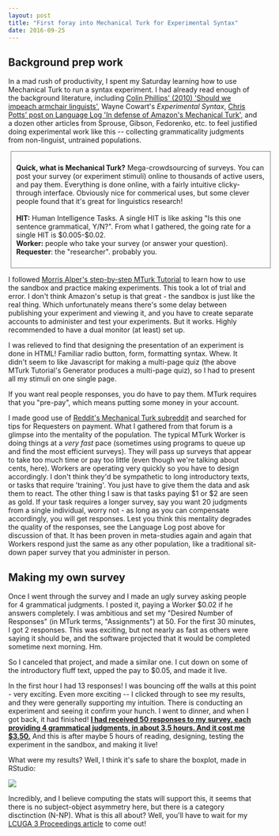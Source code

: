 ```yaml
---
layout: post
title: "First foray into Mechanical Turk for Experimental Syntax"
date: 2016-09-25
---
```



<h2><span>Background prep work</span></h2>

<p>In a mad rush of productivity, I spent my Saturday learning how to use Mechanical Turk to run a syntax experiment. I had already read enough of the background literature, including <a href="http://www.colinphillips.net/wp-content/uploads/2014/08/phillips2010_armchairlinguistics.pdf">Colin Phillips' (2010) 'Should we impeach armchair linguists'</a>, Wayne Cowart's <i>Experimental Syntax</i>, <a href="http://languagelog.ldc.upenn.edu/nll/?p=1233">Chris Potts' post on Language Log 'In defense of Amazon's Mechanical Turk'</a>, and a dozen other articles from Sprouse, Gibson, Fedorenko, etc. to feel justified doing experimental work like this -- collecting grammaticality judgments from non-linguist, untrained populations.</p>
<div style="
    width: 100%;
    padding: 10px;
    border: 1px solid gray;
    margin: 5px;"><p><b>Quick, what is Mechanical Turk?</b> Mega-crowdsourcing of surveys. You can post your survey (or experiment stimuli) online to thousands of active users, and pay them. Everything is done online, with a fairly intuitive clicky-through interface. Obviously nice for commerical uses, but some clever people found that it's great for linguistics research!<br><br><b>HIT:</b> Human Intelligence Tasks. A single HIT is like asking "Is this one sentence grammatical, Y/N?". From what I gathered, the going rate for a single HIT is $0.005-$0.02.<br><b>Worker:</b> people who take your survey (or answer your question).<br><b>Requester</b>: the "researcher". probably you. </p></div>

<p>I followed <a href="http://mturk.mit.edu/tutorial/">Morris Alper's step-by-step MTurk Tutorial</a> to learn how to use the sandbox and practice making experiments. This took a lot of trial and error. I don't think Amazon's setup is that great - the sandbox is just like the real thing. Which unfortunately means there's some delay between publishing your experiment and viewing it, and you have to create separate accounts to administer and test your experiments. But it works. Highly recommended to have a dual monitor (at least) set up.</p>

<p>I was relieved to find that designing the presentation of an experiment is done in HTML! Familiar radio button, form, formatting syntax. Whew. It didn't seem to like Javascript for making a multi-page quiz (the above MTurk Tutorial's Generator produces a multi-page quiz), so I had to present all my stimuli on one single page.</p>

<p>If you want real people responses, you do have to pay them. MTurk requires that you "pre-pay", which means putting some money in your account. </p>

<p>I made good use of <a href="https://www.reddit.com/r/mturk/">Reddit's Mechanical Turk subreddit</a> and searched for tips for Requesters on payment. What I gathered from that forum is a glimpse into the mentality of the population. The typical MTurk Worker is doing things at a <i>very fast</i> pace (sometimes using programs to queue up and find the most efficient surveys). They will pass up surveys that appear to take too much time or pay too little (even though we're talking about cents, here). Workers are operating very quickly so you have to design accordingly. I don't think they'd be sympathetic to long introductory texts, or tasks that require 'training'. You just have to give them the data and ask them to react. The other thing I saw is that tasks paying $1 or $2 are seen as gold. If your task requires a longer survey, say you want 20 judgments from a single individual, worry not - as long as you can compensate accordingly, you will get responses. Lest you think this mentality degrades the quality of the responses, see the Language Log post above for discussion of that. It has been proven in meta-studies again and again that Workers respond just the same as any other population, like a traditional sit-down paper survey that you administer in person.</p>

<h2><span>Making my own survey</span></h2>

<p>Once I went through the survey and I made an ugly survey asking people for 4 grammatical judgments. I posted it, paying a Worker $0.02 if he answers completely. I was ambitious and set my "Desired Number of Responses" (in MTurk terms, "Assignments") at 50. For the first 30 minutes, I got 2 responses. This was exciting, but not nearly as fast as others were saying it should be, and the software projected that it would be completed sometime next morning. Hm. </p>

<p>So I canceled that project, and made a similar one. I cut down on some of the introductory fluff text, upped the pay to $0.05, and made it live. </p>

<p>In the first hour I had 13 responses! I was bouncing off the walls at this point - very exciting. Even more exciting -- I clicked through to see my results, and they were generally supporting my intuition. There is conducting an experiment and seeing it confirm your hunch. I went to dinner, and when I got back, it had finished! <b><u>I had received 50 responses to my survey, each providing 4 grammatical judgments, in about 3.5 hours. And it cost me $3.50.</u></b> And this is after maybe 5 hours of reading, designing, testing the experiment in the sandbox, and making it live!</p>

<p>What were my results? Well, I think it's safe to share the boxplot, made in RStudio:</p>

<img src="{{ site.url }}/assets/slash-boxplot.png">

<p>Incredibly, and I believe computing the stats will support this, it seems that there is no subject-object asymmetry here, but there is a category disctinction (N-NP). What is this all about? Well, you'll have to wait for my <a href="http://www.lsuga.com/conference/2016">LCUGA 3 Proceedings article</a> to come out!</p>
